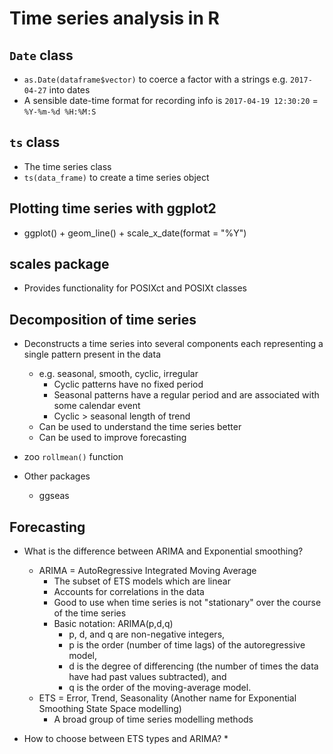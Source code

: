 # Time series analysis in R

## `Date` class
* `as.Date(dataframe$vector)` to coerce a factor with a strings e.g. `2017-04-27` into dates
* A sensible date-time format for recording info is `2017-04-19 12:30:20` = `%Y-%m-%d %H:%M:S`

## `ts` class
* The time series class
* `ts(data_frame)` to create a time series object

## Plotting time series with ggplot2
* ggplot() + geom_line() + scale_x_date(format = "%Y")

## scales package
* Provides functionality for POSIXct and POSIXt classes

## Decomposition of time series
* Deconstructs a time series into several components each representing a single pattern present in the data
	* e.g. seasonal, smooth, cyclic, irregular
		* Cyclic patterns have no fixed period 
		* Seasonal patterns have a regular period and are associated with some calendar event
		* Cyclic > seasonal length of trend
	* Can be used to understand the time series better
	* Can be used to improve forecasting


* zoo `rollmean()` function

* Other packages
	* ggseas

## Forecasting
* What is the difference between ARIMA and Exponential smoothing?
	* ARIMA = AutoRegressive Integrated Moving Average
		* The subset of ETS models which are linear
		* Accounts for correlations in the data
		* Good to use when time series is not "stationary" over the course of the time series
		* Basic notation: ARIMA(p,d,q)
			* p, d, and q are non-negative integers,
			* p is the order (number of time lags) of the autoregressive model, 
			* d is the degree of differencing (the number of times the data have had past values subtracted), and 
			* q is the order of the moving-average model.
	* ETS = Error, Trend, Seasonality (Another name for Exponential Smoothing State Space modelling)
		* A broad group of time series modelling methods 
	
* How to choose between ETS types and ARIMA?
	*  
